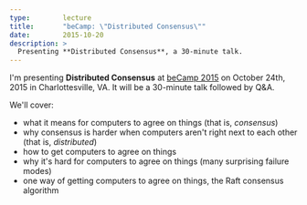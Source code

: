 ```yaml
---
type:        lecture
title:       "beCamp: \"Distributed Consensus\""
date:        2015-10-20
description: >
  Presenting **Distributed Consensus**, a 30-minute talk.
---
```


I'm presenting **Distributed Consensus** at [beCamp 2015](http://becamp.org/) on October 24th, 2015 in Charlottesville, VA. It will be a 30-minute talk followed by Q&A.

We'll cover:

* what it means for computers to agree on things (that is, _consensus_)
* why consensus is harder when computers aren't right next to each other (that is, _distributed_)
* how to get computers to agree on things
* why it's hard for computers to agree on things (many surprising failure modes)
* one way of getting computers to agree on things, the Raft consensus algorithm
